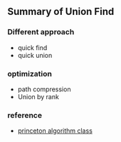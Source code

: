 ## Summary of Union Find

### Different approach
- quick find
- quick union 


### optimization
- path compression
- Union by rank








### reference
- [princeton algorithm class](https://www.cs.princeton.edu/~rs/AlgsDS07/01UnionFind.pdf)
